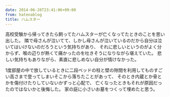 ```yaml
---
date: 2014-06-26T23:41:06+09:00
from: hatenablog
title: ハムスター
---
```

高校受験から帰ってきたら飼ってたハムスターが亡くなってたときのことを思い出した。 隣で母さんが泣いてて、しかし母さんが泣いているのだから自分は泣いてはいけないのだろうという気持ちがあり、 それに悲しいというのがよく分からず、喉の辺りが熱くて痛かったのを吐きそうになりながら堪えていた。 悲しい気持ちもありながら、素直に悲しめない自分が情けなかった。

1度部屋の中で放しているときに二段ベッドの柱と壁の隙間を利用してものすごい高さまで登ってしまいそこから落ちたことがあって、 そのとき内蔵とか骨とかを傷付けたりしていないかずっと心配で、 亡くなったときもそれが原因だったのではないかと後悔した。 家の庭に小さいお墓をつくって埋めたと思う。

